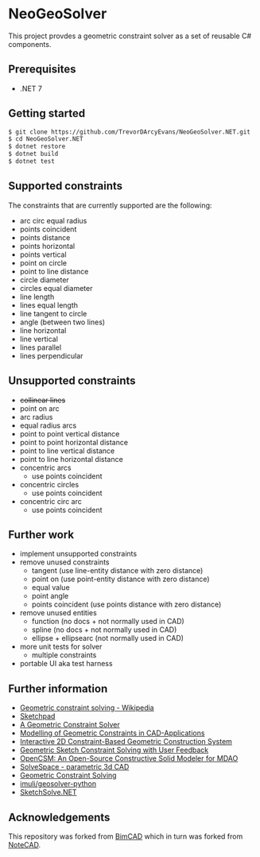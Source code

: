 # NeoGeoSolver

This project provdes a geometric constraint solver as a set of reusable C# components.

## Prerequisites
* .NET 7

## Getting started
```bash
$ git clone https://github.com/TrevorDArcyEvans/NeoGeoSolver.NET.git
$ cd NeoGeoSolver.NET
$ dotnet restore
$ dotnet build
$ dotnet test
```


## Supported constraints

The constraints that are currently supported are the following:
* arc circ equal radius
* points coincident
* points distance
* points horizontal
* points vertical
* point on circle
* point to line distance
* circle diameter
* circles equal diameter
* line length
* lines equal length
* line tangent to circle
* angle (between two lines)
* line horizontal
* line vertical
* lines parallel
* lines perpendicular

## Unsupported constraints
* ~~collinear lines~~
* point on arc
* arc radius
* equal radius arcs
* point to point vertical distance
* point to point horizontal distance
* point to line vertical distance
* point to line horizontal distance
* concentric arcs
  * use points coincident
* concentric circles
  * use points coincident
* concentric circ arc
  * use points coincident

## Further work
* implement unsupported constraints
* remove unused constraints
  * tangent (use line-entity distance with zero distance)
  * point on (use point-entity distance with zero distance)
  * equal value
  * point angle
  * points coincident (use points distance with zero distance)
* remove unused entities
  * function (no docs + not normally used in CAD)
  * spline (no docs + not normally used in CAD)
  * ellipse + ellipsearc (not normally used in CAD)
* more unit tests for solver
  * multiple constraints
* portable UI aka test harness

## Further information
* [Geometric constraint solving - Wikipedia](https://en.wikipedia.org/wiki/Geometric_constraint_solving)
* [Sketchpad](https://en.wikipedia.org/wiki/Sketchpad)
* [A Geometric Constraint Solver](https://core.ac.uk/download/pdf/4971979.pdf)
* [Modelling of Geometric Constraints in CAD-Applications](https://userpages.uni-koblenz.de/~ros/ModellingGeometricConstraints.pdf)
* [Interactive 2D Constraint-Based Geometric Construction System](http://papers.cumincad.org/data/works/att/41d4.content.pdf)
* [Geometric Sketch Constraint Solving with User Feedback](https://acdl.mit.edu/ESP/Publications/AIAApaper2013-0702.pdf)
* [OpenCSM: An Open-Source Constructive Solid Modeler for MDAO](https://acdl.mit.edu/esp/Publications/AIAApaper2013-0701.pdf)
* [SolveSpace - parametric 3d CAD](https://solvespace.com/index.pl)
* [Geometric Constraint Solving](https://geosolver.sourceforge.net)
* [imuli/geosolver-python](https://github.com/imuli/geosolver-python)
* [SketchSolve.NET](https://github.com/TrevorDArcyEvans/SketchSolve.NET)

## Acknowledgements

This repository was forked from [BimCAD](https://github.com/BimCad-online/BimCADOnline) which
in turn was forked from [NoteCAD](https://github.com/NoteCAD/NoteCAD).
